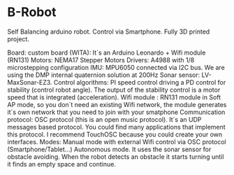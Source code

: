 B-Robot
=======
Self Balancing arduino robot. Control via Smartphone. Fully 3D printed project.

Board: custom board (WITA): It´s an Arduino Leonardo + Wifi module (RN131)
Motors: NEMA17 Stepper Motors
Drivers: A4988 with 1/8 microstepping configuration
IMU: MPU6050 connected via I2C bus. We are using the DMP internal quaternion solution at 200Hz
Sonar sensor: LV-MaxSonar-EZ3.
Control algorithms: PI speed control driving a PD control for stability (control robot angle).
   The output of the stability control is a motor speed that is integrated (acceleration).
Wifi module : RN131 module in Soft AP mode, so you don´t need an existing Wifi network, the module
   generates it´s own network that you need to join with your smatphone
Communication protocol: OSC protocol (this is an open music protocol). It´s an UDP messages based
   protocol. You could find many applications that implement this protocol. I recommend TouchOSC 
   because you could create your own interfaces.
Modes: Manual mode with external Wifi control via OSC protocol (Smartphone/Tablet...)
       Autonomous mode. It uses the sonar sensor for obstacle avoiding. When the robot detects
       an obstacle it starts turning until it finds an empty space and continue.
       
      
